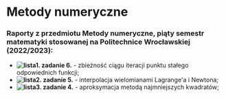 # Metody numeryczne
### Raporty z przedmiotu Metody numeryczne, piąty semestr matematyki stosowanej na Politechnice Wrocławskiej (2022/2023):
* **![lista1. zadanie 6.](L1Z6.ipynb)** - zbieżność ciągu iteracji punktu stałego odpowiednich funkcji;
* **![lista2. zadanie 5.](L2Z5.ipynb)** - interpolacja wielomianami Lagrange'a i Newtona;
* **![lista3. zadanie 4.](L3Z4.ipynb)** - aproksymacja metodą najmniejszych kwadratów;
